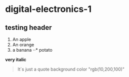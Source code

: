 # digital-electronics-1
## testing header
1. An apple
2. An orange
3. a banana
⋅⋅* potato

**very italic**
> It´s just a quote
background color "rgb(10,200,100)"
